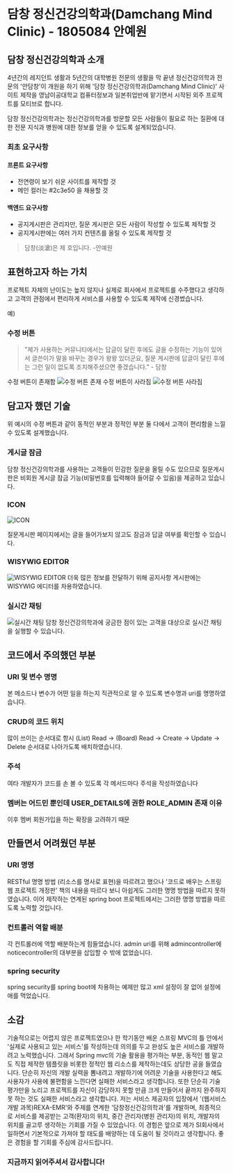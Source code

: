 # 담창 정신건강의학과(Damchang Mind Clinic) - 1805084 안예원

## 담창 정신건강의학과 소개
4년간의 레지던트 생활과 5년간의 대학병원 전문의 생활을 막 끝낸 정신건강의학과 전문의 '안담창'이 개원을 하기 위해 '담창 정신건강의학과(Damchang Mind Clinic)' 사이트 제작을 영남이공대학교 컴퓨터정보과 일본취업반에 맡기면서 시작된 외주 프로젝트를 모티브로 합니다.

담창 정신건강의학과는 정신건강의학과를 방문할 모든 사람들이 필요로 하는 질환에 대한 전문 지식과 병원에 대한 정보를 얻을 수 있도록 설계되었습니다. 

### 최초 요구사항
#### 프론트 요구사항
- 전연령이 보기 쉬운 사이트를 제작할 것
- 메인 컬러는 #2c3e50 을 채용할 것
#### 백엔드 요구사항
- 공지게시판은 관리자만, 질문 게시판은 모든 사람이 작성할 수 있도록 제작할 것
- 공지게시판에는 여러 가지 컨텐츠를 올릴 수 있도록 제작할 것

> 담창(淡滄)은 제 호입니다. -안예원

## 표현하고자 하는 가치
프로젝트 자체의 난이도는 높지 않지나 실제로 회사에서 프로젝트를 수주했다고 생각하고 고객의 관점에서 편리하게 서비스를 사용할 수 있도록 제작에 신경썼습니다.

예)
### 수정 버튼
> "제가 사용하는 커뮤니티에서는 답글이 달린 후에도 글을 수정하는 기능이 있어서 글쓴이가 말을 바꾸는 경우가 왕왕 있더군요, 질문 게시판에 답글이 달린 후에는 그런 일이 없도록 조치해주셨으면 좋겠습니다." - 담창

수정 버튼이 존재함
![수정 버튼 존재](https://i.imgur.com/gZuLJOC.jpg)
수정 버튼이 사라짐
![수정 버튼 사라짐](https://imgur.com/8iSABr0.jpg)

## 담고자 했던 기술
위 예시의 수정 버튼과 같이 동적인 부분과 정적인 부분 둘 다에서 고객이 편리함을 느낄 수 있도록 설계했습니다.

### 게시글 잠금
담창 정신건강의학과를 사용하는 고객들이 민감한 질문을 올릴 수도 있으므로 질문게시판은 비회원 게시글 잠금 기능(비밀번호를 입력해야 들어갈 수 있음)을 제공하고 있습니다.

### ICON
![ICON](https://i.imgur.com/2r9uQpN.jpg)

질문게시판 페이지에서는 글을 들어가보지 않고도 잠금과 답글 여부를 확인할 수 있습니다.
### WISYWIG EDITOR 
![WISYWIG EDITOR](https://i.imgur.com/0G4Wx8h.jpeg)
더욱 많은 정보를 전달하기 위해 공지사항 게시판에는 WISYWIG 에디터를 차용하였습니다.
### 실시간 채팅
![실시간 채팅](https://i.imgur.com/HLzSPCY.jpg)
담창 정신건강의학과에 궁금한 점이 있는 고객을 대상으로 실시간 채팅을 실행할 수 있습니다.

## 코드에서 주의했던 부분
### URI 및 변수 명명
본 메소드나 변수가 어떤 일을 하는지 직관적으로 알 수 있도록 변수명과 uri를 명명하였습니다.

### CRUD의 코드 위치
많이 쓰이는 순서대로 항시 (List) Read -> (Board) Read -> Create -> Update -> Delete 순서대로 나아가도록 배치하였습니다.

### 주석
여타 개발자가 코드를 손 볼 수 있도록 각 메서드마다 주석을 작성하였습니다

### 멤버는 어드민 뿐인데 USER_DETAILS에 권한 ROLE_ADMIN 존재 이유
이후 멤버 회원가입을 하는 확장을 고려하기 때문

## 만들면서 어려웠던 부분
### URI 명명
RESTful 명명 방법 (리소스를 명사로 표현)을 따르려고 했으나 '코드로 배우는 스프링 웹 프로젝트 개정판' 책의 내용을 따르다 보니 아쉽게도 그러한 명명 방법을 따르지 못하였습니다. 이어 제작하는 연계된 spring boot 프로젝트에서는 그러한 명명 방법을 따르도록 노력할 것입니다.

### 컨트롤러 역할 배분
각 컨트롤러에 역할 배분하는게 힘들었습니다.
admin uri를 위해 admincontroller에 noticecontroller의 대부분을 삽입할 수 밖에 없었습니다.

### spring security
spring security를 spring boot에 차용하는 예제만 많고 xml 설정이 잘 없어 설정에 애를 먹었습니다.

## 소감
기술적으로는 어렵지 않은 프로젝트였으나 한 학기동안 배운 스프링 MVC의 틀 안에서 '실제로 사용되고 있는 서비스'를  작성하는데 의의를 두고 완성도 높은 서비스를 개발하려고 노력했습니다.  그래서 Spring mvc의 기술 활용을 평가하는 부분, 동적인 웹 말고도 직접 제작한 템플릿을 비롯한 정적인 웹 리소스를 제작하는데도 상당한 공을 들였습니다.
단순히 자신의 개발 실력을 뽐내려고 개발하기에 어려운 기술을 사용한다고 해도 사용자가 사용에 불편함을 느낀다면 실패한 서비스라고 생각합니다. 또한 단순히 기술 평가만을 노리고 프로젝트를 자신이 감당하지 못할 만큼 크게 만들어서 끝까지 완주하지 못 하는 것도 실패한 서비스라고 생각합니다.
저는 서비스 제공자의 입장에서 '(웹서비스개발 과목)REXA-EMR'와 주제를 연계한 '담창정신건강의학과'를 개발하며, 최종적으로 서비스를 제공받는 고객(환자)의 위치, 중간 관리자(병원 관리자)의 위치, 개발자의 위치를 골고루 생각하는 기회를 가질 수 있었습니다. 이 경험은 앞으로 제가 SI회사에서 일하면서 기본적으로 가져야 할 태도를 배양하는 데 도움이 될 것이라고 생각합니다. 좋은 경험을 할 기회를 주심에 감사드립니다. 

### 지금까지 읽어주셔서 감사합니다!
